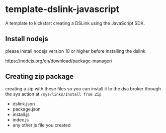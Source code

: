 # template-dslink-javascript
A template to kickstart creating a DSLink using the JavaScript SDK.

## Install nodejs
please install nodejs version 10 or higher before installing the dslink

https://nodejs.org/en/download/package-manager/

## Creating zip package

creating a zip with these files so you can install it to the dsa broker through the sys action at `/sys/links/Install from Zip`

- dslink.json
- package.json
- install.js
- index.js
- any other js file you created


